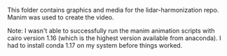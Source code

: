 This folder contains graphics and media for the lidar-harmonization repo. Manim was used to create the video. 

Note: I wasn't able to successfully run the manim animation scripts with cairo version 1.16 (which is the highest version available from anaconda). I had to install conda 1.17 on my system before things worked. 
